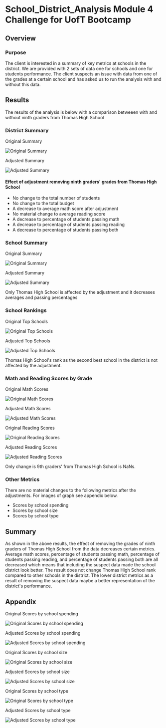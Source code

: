# School_District_Analysis Module 4 Challenge for UofT Bootcamp

## Overview
### Purpose
The client is interested in a summary of key metrics at schools in the district. We are provided with 2 sets of data one for schools and one for students performance. The client suspects an issue with data from one of the grades at a certain school and has asked us to run the analysis with and without this data.

## Results
The results of the analysis is below with a comparison betweeen with and without ninth graders from Thomas High School

### District Summary

Original Summary

![Original Summary](Resources/district_summary.png)

Adjusted Summary

![Adjusted Summary](Resources/district_summary_adj.png)

#### Effect of adjustment removing ninth graders' grades from Thomas High School

- No change to the total number of students 
- No change to the total budget
- A decrease to average math score after adjustment
- No material change to average reading score
- A decrease to percentage of students passing math
- A decrease to percentage of students passing reading
- A decrease to percentage of students passing both

### School Summary

Original Summary

![Original Summary](Resources/school_summary.png)

Adjusted Summary

![Adjusted Summary](Resources/school_summary_adj.png)

Only Thomas High School is affected by the adjustment and it decreases averages and passing percentages

### School Rankings
Original Top Schools

![Original Top Schools](Resources/top_schools.png)

Adjusted Top Schools

![Adjusted Top Schools](Resources/top_schools_adj.png)

Thomas High School's rank as the second best school in the district is not affected by the adjustment.

### Math and Reading Scores by Grade

Original Math Scores

![Original Math Scores](Resources/math_scores.png)

Adjusted Math Scores

![Adjusted Math Scores](Resources/math_scores_adj.png)

Original Reading Scores

![Original Reading Scores](Resources/reading_scores.png)

Adjusted Reading Scores

![Adjusted Reading Scores](Resources/reading_scores_adj.png)

Only change is 9th graders' from Thomas High School is NaNs.

### Other Metrics

There are no material changes to the following metrics after the adjustments. For images of graph see appendix below.

- Scores by school spending
- Scores by school size
- Scores by school type


## Summary

As shown in the above results, the effect of removing the grades of ninth graders of Thomas High School from the data decreases certain metrics. Average math scores, percentage of students passing math, percentage of students passing reading, and percentage of students passing both are all decreased which means that including the suspect data made the school district look better. The result does not change Thomas High School rank compared to other schools in the district. The lower district metrics as a result of removing the suspect data maybe a better representation of the district's performance.

## Appendix

Original Scores by school spending

![Original Scores by school spending](Resources/spending_summary.png)

Adjusted Scores by school spending

![Adjusted Scores by school spending](Resources/spending_summary_adj.png)

Original Scores by school size

![Original Scores by school size](Resources/scores_by_size2.png)

Adjusted Scores by school size

![Adjusted Scores by school size](Resources/scores_by_size_adj2.png)

Original Scores by school type

![Original Scores by school type](Resources/type_summary.png)

Adjusted Scores by school type

![Adjusted Scores by school type](Resources/type_summary_adj.png)
